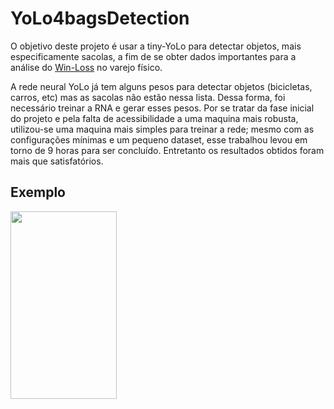 # YoLo4bagsDetection

O objetivo deste projeto é usar a tiny-YoLo para detectar objetos, mais especificamente sacolas, a fim de se obter dados importantes para a análise do [Win-Loss](https://theanovagroup.com/win-loss-analysis-services/win-loss-analysis/win-loss-analysis-defined/) no varejo físico. 

A rede neural YoLo já tem alguns pesos para detectar objetos (bicicletas, carros, etc) mas as sacolas não estão nessa lista. Dessa forma, foi necessário treinar a RNA e gerar esses pesos. Por se tratar da fase inicial do projeto e pela falta de acessibilidade a uma maquina mais robusta, utilizou-se uma maquina mais simples para treinar a rede; mesmo com as configurações mínimas e um pequeno dataset, esse trabalhou levou em torno de 9 horas para ser concluído. Entretanto os resultados obtidos foram mais que satisfatórios. 

## Exemplo

<img src="https://github.com/ricavalcanti/YoLo4bagsDetection/blob/master/predictions.jpg" width="170" height="300" />
